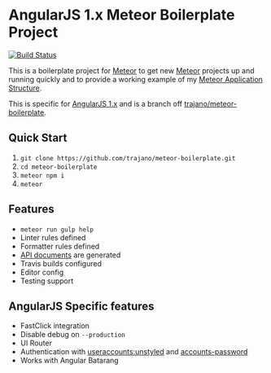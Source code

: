 AngularJS 1.x Meteor Boilerplate Project
========================================

[![Build Status](https://travis-ci.org/trajano/meteor-boilerplate.svg?branch=angular)](https://travis-ci.org/trajano/meteor-boilerplate)

This is a boilerplate project for [Meteor][] to get new [Meteor][] projects
up and running quickly and to provide a working example of my
[Meteor Application Structure][1].

This is specific for [AngularJS 1.x][3] and is a branch off
[trajano/meteor-boilerplate][4].

## Quick Start

1. `git clone https://github.com/trajano/meteor-boilerplate.git`
2. `cd meteor-boilerplate`
3. `meteor npm i`
4. `meteor`

## Features

* `meteor run gulp help`
* Linter rules defined
* Formatter rules defined
* [API documents][2] are generated
* Travis builds configured
* Editor config
* Testing support

## AngularJS Specific features

* FastClick integration
* Disable debug on `--production`
* UI Router
* Authentication with [useraccounts:unstyled][5] and [accounts-password][6]
* Works with Angular Batarang

[Meteor]: http://www.meteor.com/
[1]: http://www.trajano.net/2016/05/meteor-application-structure
[2]: http://localhost:3000/apidocs
[3]: https://angularjs.org/
[4]: https://github.com/trajano/meteor-boilerplate
[5]: https://atmospherejs.com/useraccounts/unstyled
[6]: https://atmospherejs.com/meteor/accounts-password
